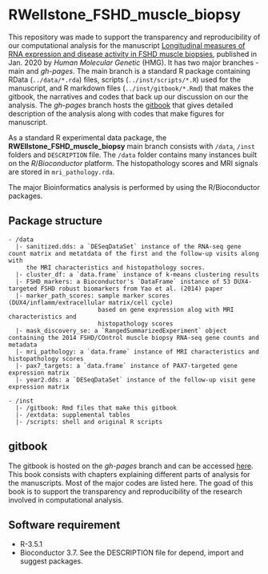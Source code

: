 # RWellstone_FSHD_muscle_biopsy

This repository was made to support the transparency and reproducibility of our computational analysis for the manuscript [Longitudinal measures of RNA expression and disease activity in FSHD muscle biopsies](https://doi.org/10.1093/hmg/ddaa031), published in Jan. 2020 by _Human Molecular Genetic_ (HMG).  It has two major branches - main and _gh-pages_. The main branch is a standard R package containing RData (`../data/*.rda`) files, scripts (`../inst/scripts/*.R`) used for the manuscript, and R markdown files (`../inst/gitbook/*.Rmd`) that makes the gitbook, the narratives and codes that back up our discussion on our the analysis. The  _gh-pages_ branch hosts the [gitbook](https://fredhutch.github.io/RWellstone_FSHD_muscle_biopsy) that gives detailed description of the analysis along with codes that make figures for manuscript.

As a standard R experimental data package, the __RWEllstone_FSHD_muscle_biopsy__ main branch consists with `/data`, `/inst` folders and `DESCRIPTION` file. The `/data` folder contains many instances built on the _R_/_Bioconductor_ platform. The histopathology scores and MRI signals are stored in `mri_pathology.rda`.

The major Bioinformatics analysis is performed by using the R/Bioconductor packages.

## Package structure
```
- /data     
  |- sanitized.dds: a `DESeqDataSet` instance of the RNA-seq gene count matrix and metatdata of the first and the follow-up visits along with 
     the MRI characteristics and histopathology socres.  
  |- cluster_df: a `data.frame` instance of k-means clustering results 
  |- FSHD_markers: a Bioconductor's `DataFrame` instance of 53 DUX4-targeted FSHD robust biomarkers from Yao et al. (2014) paper
  |- marker_path_scores: sample marker scores (DUX4/inflamm/extracellular matrix/cell cycle) 
                         based on gene expression alog with MRI characteristics and 
                         histopathology scores
  |- mask_discovery_se: a `RangedSummarizedExperiment` object containing the 2014 FSHD/COntrol muscle biopsy RNA-seq gene counts and metadata 
  |- mri_pathology: a `data.frame` instance of MRI characteristics and histopathology scores
  |- pax7_targets: a `data.frame` instance of PAX7-targeted gene expression matrix
  |- year2.dds: a `DESeqDataSet` instance of the follow-up visit gene expression matrix
  
- /inst
  |- /gitbook: Rmd files that make this gitbook
  |- /extdata: supplemental tables
  |- /scripts: shell and original R scripts
```  

## gitbook
The gitbook is hosted on the _gh-pages_ branch and can be accessed [here](https://fredhutch.github.io/RWellstone_FSHD_muscle_biopsy). This book consists with chapters explaining different parts of analysis for the manuscripts. Most of the major codes are listed here. The goad of this book is to support the transparency and reproducibility of the research involved in computational analysis. 

## Software requirement
- R-3.5.1
- Bioconductor 3.7. See the DESCRIPTION file for depend, import and suggest packages.
